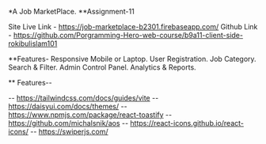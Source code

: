 *A Job MarketPlace. **Assignment-11

Site Live Link - https://job-marketplace-b2301.firebaseapp.com/
Github Link - https://github.com/Porgramming-Hero-web-course/b9a11-client-side-rokibulislam101

**Features- Responsive Mobile or Laptop. User Registration. Job Category. Search & Filter. Admin Control Panel. Analytics & Reports.

** Features--

-- https://tailwindcss.com/docs/guides/vite -- https://daisyui.com/docs/themes/ -- https://www.npmjs.com/package/react-toastify -- https://github.com/michalsnik/aos -- https://react-icons.github.io/react-icons/ -- https://swiperjs.com/